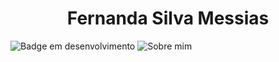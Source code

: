 <h1 align="center"> Fernanda Silva Messias</h1>


![Badge em  desenvolvimento](https://img.shields.io/badge/Sobre%20Minha%20Tragetória%20profissional-8A2BE2)
![Sobre mim](https://github.com/user-attachments/assets/3844d99e-013f-4c28-8abc-5780769f317a)



